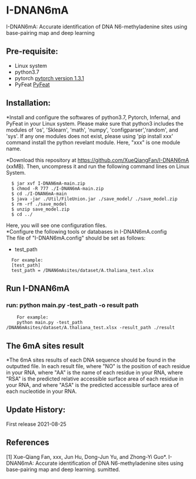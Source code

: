 # I-DNAN6mA
I-DNAN6mA: Accurate identification of DNA N6-methyladenine sites using base-pairing map and deep learning

## Pre-requisite:  
   - Linux system
   - python3.7
   - pytorch [pytorch version 1.3.1](https://pytorch.org/)
   - PyFeat [PyFeat](https://github.com/mrzResearchArena/PyFeat/)
    

## Installation:

*Install and configure the softwares of python3.7, Pytorch, Infernal, and PyFeat in your Linux system. Please make sure that python3 includes the modules of 'os', 'Sklearn', 'math', 'numpy', 'configparser','random', and 'sys'. If any one modules does not exist, please using 'pip install xxx' command install the python revelant module. Here, "xxx" is one module name.

*Download this repository at https://github.com/XueQiangFan/I-DNAN6mA (xxMB). Then, uncompress it and run the following command lines on Linux System.

~~~
  $ jar xvf I-DNAN6mA-main.zip
  $ chmod -R 777 ./I-DNAN6mA-main.zip
  $ cd ./I-DNAN6mA-main
  $ java -jar ./Util/FileUnion.jar ./save_model/ ./save_model.zip
  $ rm -rf ./save_model
  $ unzip save_model.zip 
  $ cd ../
~~~
Here, you will see one configuration files.   
*Configure the following tools or databases in I-DNAN6mA.config  
  The file of "I-DNAN6mA.config" should be set as follows:
- test_path
~~~
  For example:  
  [test_path]
  test_path = /DNAN6mAsites/dataset/A.thaliana_test.xlsx
~~~

## Run I-DNAN6mA 
### run: python main.py -test_path -o result path
~~~
    For example:
    python main.py -test_path /DNAN6mAsites/dataset/A.thaliana_test.xlsx -result_path ./result
~~~

## The 6mA sites result

*The 6mA sites results of each DNA sequence should be found in the outputted file. In each result file, where "NO" is the position of each residue in your RNA, where "AA" is the name of each residue in your RNA, where "RSA" is the predicted relative accessible surface area of each residue in your RNA, and where "ASA" is the predicted accessible surface area of each nucleotide in your RNA.

## Update History:

First release 2021-08-25

## References

[1]  Xue-Qiang Fan, xxx, Jun Hu, Dong-Jun Yu, and Zhong-Yi Guo*. I-DNAN6mA: Accurate identification of DNA N6-methyladenine sites using base-pairing map and deep learning. sumitted.
